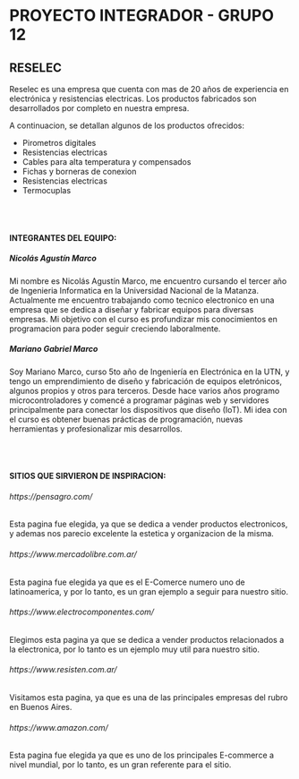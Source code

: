 <h1> PROYECTO INTEGRADOR - GRUPO 12 </h1>
<h2> RESELEC </H2>

<p> 

Reselec es una empresa que cuenta con mas de 20 años de experiencia en electrónica y resistencias electricas. Los productos fabricados son desarrollados por completo en nuestra empresa.

A continuacion, se detallan algunos de los productos ofrecidos:

</p>

<ul>
    <li> Pirometros digitales </li>
    <li> Resistencias electricas </li>
    <li> Cables para alta temperatura y compensados </li>
    <li> Fichas y borneras de conexion </li>
    <li> Resistencias electricas </li>
    <li> Termocuplas </li>
</ul>

<br>
<br>

<h4> INTEGRANTES DEL EQUIPO: </H4>

<h5> Nicolás Agustín Marco </h5>

<p>
Mi nombre es Nicolás Agustín Marco, me encuentro cursando el tercer año de Ingenieria Informatica en la Universidad Nacional de la Matanza. Actualmente me encuentro trabajando como tecnico electronico en una empresa que se dedica a diseñar y fabricar equipos para diversas empresas. Mi objetivo con el curso es profundizar mis conocimientos en programacion para poder seguir creciendo laboralmente.
</p>

<h5> Mariano Gabriel Marco </h5>

<p>
Soy Mariano Marco, curso 5to año de Ingeniería en Electrónica en la UTN, y tengo un emprendimiento de diseño y fabricación de equipos eletrónicos, algunos propios y otros para terceros. Desde hace varios años programo microcontroladores y comencé a programar páginas web y servidores principalmente para conectar los dispositivos que diseño (IoT). Mi idea con el curso es obtener buenas prácticas de programación, nuevas herramientas y profesionalizar mis desarrollos.
</p>

<br>
<br>

<h4> SITIOS QUE SIRVIERON DE INSPIRACION: </H4>

<h6> https://pensagro.com/ </h6>

<p>
Esta pagina fue elegida, ya que se dedica a vender productos electronicos, y ademas nos parecio excelente la estetica y organizacion de la misma.
</p>

<h6> https://www.mercadolibre.com.ar/ </h6>

<p>
Esta pagina fue elegida ya que es el E-Comerce numero uno de latinoamerica, y por lo tanto, es un gran ejemplo a seguir para nuestro sitio.
</p>

<h6> https://www.electrocomponentes.com/ </h6>

<p>
Elegimos esta pagina ya que se dedica a vender productos relacionados a la electronica, por lo tanto es un ejemplo muy util para nuestro sitio.
</p>

<h6> https://www.resisten.com.ar/ </h6>

<p>
Visitamos esta pagina, ya que es una de las principales empresas del rubro en Buenos Aires.
</p>

<h6> https://www.amazon.com/ </h6>

<p>
Esta pagina fue elegida ya que es uno de los principales E-commerce a nivel mundial, por lo tanto, es un gran referente para el sitio.
</p>


